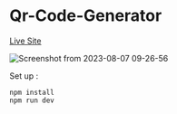 # Qr-Code-Generator

[Live Site](https://qr-generator-sai.netlify.app/)


![Screenshot from 2023-08-07 09-26-56](https://github.com/SAI127001/Qr-Code-Generator/assets/109673842/5eea52dd-af90-4510-9da4-e74edab8e84a)

Set up :

    npm install
    npm run dev
